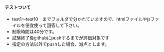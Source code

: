 #### テストついて

- test1～test10　までフォルダで分かれていますので、htmlファイルやjsファイルを便宜使って回答して下さい。
- 制限時間は40分です。
- 試験終了後githubにpushするまでが評価対象です
- 指定の方法以外でpushした場合、減点とします。
